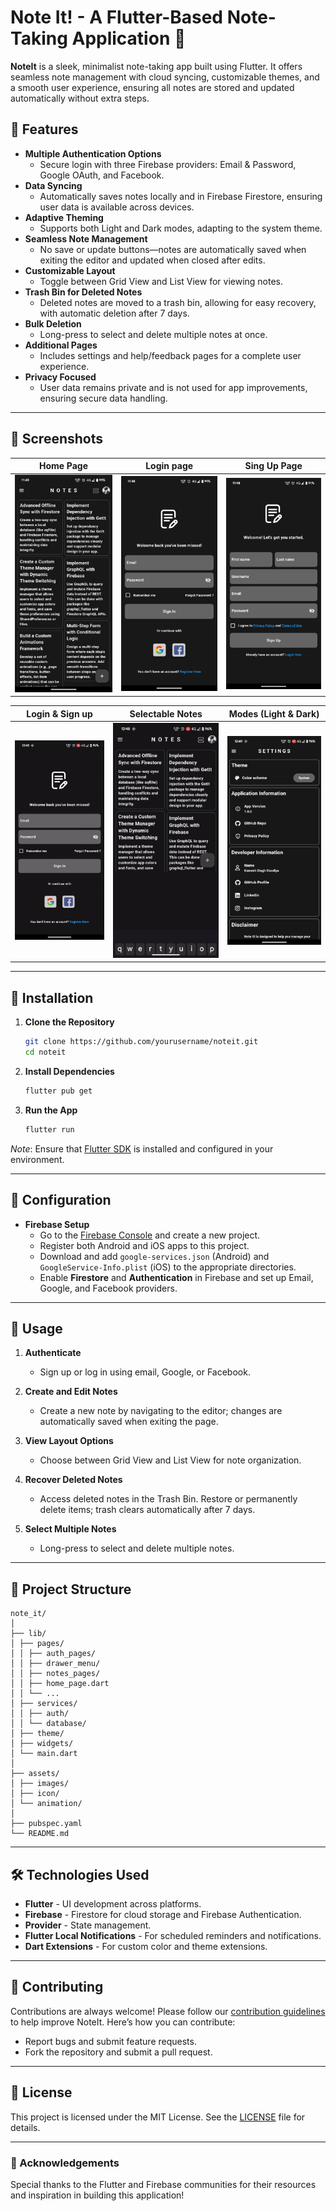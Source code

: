 
# Note It! - A Flutter-Based Note-Taking Application 📝

**NoteIt** is a sleek, minimalist note-taking app built using Flutter. It offers seamless note management with cloud syncing, customizable themes, and a smooth user experience, ensuring all notes are stored and updated automatically without extra steps.





## 🌟 Features

- **Multiple Authentication Options**  
  - Secure login with three Firebase providers: Email & Password, Google OAuth, and Facebook.
- **Data Syncing**  
  - Automatically saves notes locally and in Firebase Firestore, ensuring user data is available across devices.
- **Adaptive Theming**  
  - Supports both Light and Dark modes, adapting to the system theme.
- **Seamless Note Management**  
  - No save or update buttons—notes are automatically saved when exiting the editor and updated when closed after edits.
- **Customizable Layout**  
  - Toggle between Grid View and List View for viewing notes.
- **Trash Bin for Deleted Notes**  
  - Deleted notes are moved to a trash bin, allowing for easy recovery, with automatic deletion after 7 days.
- **Bulk Deletion**  
  - Long-press to select and delete multiple notes at once.
- **Additional Pages**  
  - Includes settings and help/feedback pages for a complete user experience.
- **Privacy Focused**  
  - User data remains private and is not used for app improvements, ensuring secure data handling.

---

## 📸 Screenshots

| Home Page | Login page | Sing Up Page |
|-----------------|-----------|-----------|
| ![Home Page](https://github.com/kamesh7773/note_application/blob/main/readme/screenshots/Notes%20Page%20Grid%20View.png?raw=true) | ![Login page](https://github.com/kamesh7773/note_application/blob/main/readme/screenshots/Login%20Page.png?raw=true) | ![Sing Up Page](https://github.com/kamesh7773/note_application/blob/main/readme/screenshots/Sign%20up%20page.png?raw=true) |

| Login & Sign up | Selectable Notes | Modes (Light & Dark) |
|-----------------|-----------|-----------|
| ![Login & Sign up](https://github.com/kamesh7773/note_application/blob/main/readme/gifs/Login%20and%20Sign%20Up%20transition.gif?raw=true) | ![Multiple Selectable Notes](https://github.com/kamesh7773/note_application/blob/main/readme/gifs/Selected%20Multiple%20Notes%20and%20move%20to%20trash%20and%20trash%20to%20Notes.gif?raw=true) | ![Trash Page](https://github.com/kamesh7773/note_application/blob/main/readme/gifs/Light%20and%20Dark%20Theme%20DEMO.gif?raw=true) |

---

## 🚀 Installation

1. **Clone the Repository**
   ```bash
   git clone https://github.com/yourusername/noteit.git
   cd noteit
   ```

2. **Install Dependencies**
   ```bash
   flutter pub get
   ```

3. **Run the App**
   ```bash
   flutter run
   ```

*Note*: Ensure that [Flutter SDK](https://flutter.dev/docs/get-started/install) is installed and configured in your environment.

---

## 🔧 Configuration

- **Firebase Setup**
  - Go to the [Firebase Console](https://console.firebase.google.com/) and create a new project.
  - Register both Android and iOS apps to this project.
  - Download and add `google-services.json` (Android) and `GoogleService-Info.plist` (iOS) to the appropriate directories.
  - Enable **Firestore** and **Authentication** in Firebase and set up Email, Google, and Facebook providers.

---

## 📘 Usage

1. **Authenticate**  
   - Sign up or log in using email, Google, or Facebook.

2. **Create and Edit Notes**  
   - Create a new note by navigating to the editor; changes are automatically saved when exiting the page.

3. **View Layout Options**  
   - Choose between Grid View and List View for note organization.

4. **Recover Deleted Notes**  
   - Access deleted notes in the Trash Bin. Restore or permanently delete items; trash clears automatically after 7 days.

5. **Select Multiple Notes**  
   - Long-press to select and delete multiple notes.

---

## 📂 Project Structure

```plaintext
note_it/
│
├── lib/
│ ├── pages/
│ │ ├── auth_pages/
│ │ ├── drawer_menu/
│ │ ├── notes_pages/
│ │ ├── home_page.dart
│ │ └── ...
│ ├── services/
│ │ ├── auth/
│ │ └── database/
│ ├── theme/
│ ├── widgets/
│ └── main.dart
│
├── assets/
│ ├── images/
│ ├── icon/
│ └── animation/
│
├── pubspec.yaml
└── README.md
```

---

## 🛠 Technologies Used

- **Flutter** - UI development across platforms.
- **Firebase** - Firestore for cloud storage and Firebase Authentication.
- **Provider** - State management.
- **Flutter Local Notifications** - For scheduled reminders and notifications.
- **Dart Extensions** - For custom color and theme extensions.

---

## 🤝 Contributing

Contributions are always welcome! Please follow our [contribution guidelines](CONTRIBUTING.md) to help improve NoteIt. Here’s how you can contribute:

- Report bugs and submit feature requests.
- Fork the repository and submit a pull request.

---

## 📄 License

This project is licensed under the MIT License. See the [LICENSE](LICENSE) file for details.

---

### 🙏 Acknowledgements

Special thanks to the Flutter and Firebase communities for their resources and inspiration in building this application!

